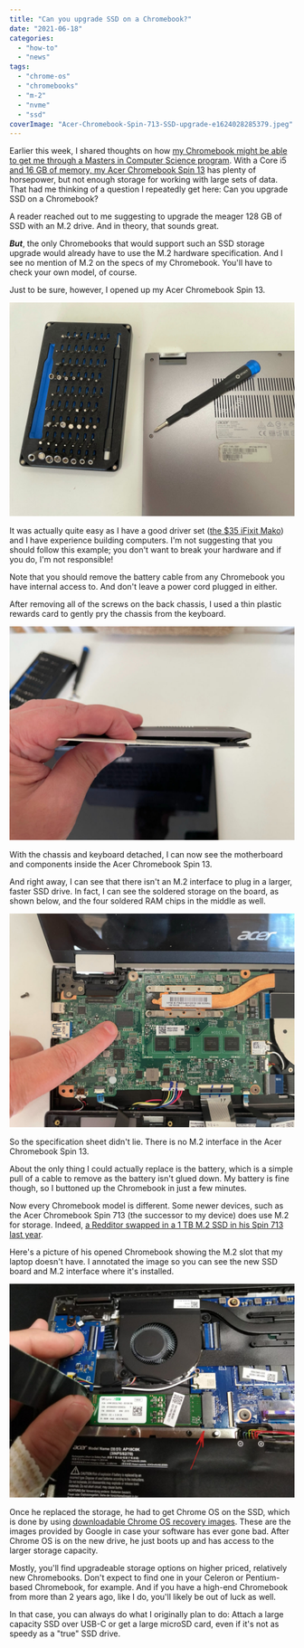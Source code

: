 ```yaml
---
title: "Can you upgrade SSD on a Chromebook?"
date: "2021-06-18"
categories: 
  - "how-to"
  - "news"
tags: 
  - "chrome-os"
  - "chromebooks"
  - "m-2"
  - "nvme"
  - "ssd"
coverImage: "Acer-Chromebook-Spin-713-SSD-upgrade-e1624028285379.jpeg"
---
```


Earlier this week, I shared thoughts on how [my Chromebook might be able to get me through a Masters in Computer Science program](https://www.aboutchromebooks.com/news/linux-on-chromebooks-just-might-get-me-through-a-masters-in-computer-science/). With a Core i5 [and 16 GB of memory, my Acer Chromebook Spin 13](https://www.aboutchromebooks.com/news/acer-chromebook-spin-13-with-16-gb-ram-should-you-buy-one/) has plenty of horsepower, but not enough storage for working with large sets of data. That had me thinking of a question I repeatedly get here: Can you upgrade SSD on a Chromebook?

A reader reached out to me suggesting to upgrade the meager 128 GB of SSD with an M.2 drive. And in theory, that sounds great.

**_But_**, the only Chromebooks that would support such an SSD storage upgrade would already have to use the M.2 hardware specification. And I see no mention of M.2 on the specs of my Chromebook. You'll have to check your own model, of course.

Just to be sure, however, I opened up my Acer Chromebook Spin 13.

![](images/iFixit-Mako-and-Acer-Chromebook-Spin-13-1-1024x768.jpeg)

It was actually quite easy as I have a good driver set ([the $35 iFixit Mako](https://amzn.to/3vCM2Hk)) and I have experience building computers. I'm not suggesting that you should follow this example; you don't want to break your hardware and if you do, I'm not responsible!

Note that you should remove the battery cable from any Chromebook you have internal access to. And don't leave a power cord plugged in either.

After removing all of the screws on the back chassis, I used a thin plastic rewards card to gently pry the chassis from the keyboard.

![](images/Acer-Chromebook-Spin-13-pry-open-1024x768.jpeg)

With the chassis and keyboard detached, I can now see the motherboard and components inside the Acer Chromebook Spin 13.

And right away, I can see that there isn't an M.2 interface to plug in a larger, faster SSD drive. In fact, I can see the soldered storage on the board, as shown below, and the four soldered RAM chips in the middle as well.

![](images/Acer-Chromebook-Spin-13-SSD-upgrade-not-possible.-1024x768.jpeg)

So the specification sheet didn't lie. There is no M.2 interface in the Acer Chromebook Spin 13.

About the only thing I could actually replace is the battery, which is a simple pull of a cable to remove as the battery isn't glued down. My battery is fine though, so I buttoned up the Chromebook in just a few minutes.

Now every Chromebook model is different. Some newer devices, such as the Acer Chromebook Spin 713 (the successor to my device) does use M.2 for storage. Indeed, [a Redditor swapped in a 1 TB M.2 SSD in his Spin 713 last year](https://www.reddit.com/r/chromeos/comments/hjfsj1/i_put_a_1tb_drive_in_my_acer_713/).

Here's a picture of his opened Chromebook showing the M.2 slot that my laptop doesn't have. I annotated the image so you can see the new SSD board and M.2 interface where it's installed.

![upgrade SSD on a Chromebook](images/Acer-Chromebook-Spin-713-SSD-upgrade-1024x768.jpeg)

Once he replaced the storage, he had to get Chrome OS on the SSD, which is done by using [downloadable Chrome OS recovery images](https://www.aboutchromebooks.com/news/why-every-chromebook-owner-should-carry-a-usb-key-or-sd-card-with-them/). These are the images provided by Google in case your software has ever gone bad. After Chrome OS is on the new drive, he just boots up and has access to the larger storage capacity.

Mostly, you'll find upgradeable storage options on higher priced, relatively new Chromebooks. Don't expect to find one in your Celeron or Pentium-based Chromebook, for example. And if you have a high-end Chromebook from more than 2 years ago, like I do, you'll likely be out of luck as well.

In that case, you can always do what I originally plan to do: Attach a large capacity SSD over USB-C or get a large microSD card, even if it's not as speedy as a "true" SSD drive.
